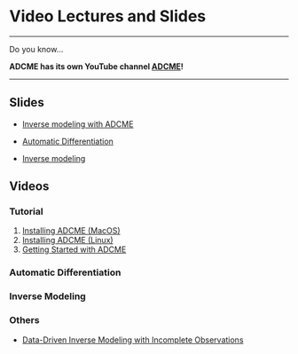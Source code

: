 # Video Lectures and Slides 

---

Do you know...

**ADCME has its own YouTube channel [ADCME](https://www.youtube.com/channel/UCeaZFluNatYpkIYcq2TTklw)!**

---

## Slides

* [Inverse modeling with ADCME](https://kailaix.github.io/ADCME.jl/dev/assets/Slide/ADCME.pdf)

* [Automatic Differentiation](https://kailaix.github.io/ADCME.jl/dev/assets/Slide/AD.pdf)

* [Inverse modeling](https://kailaix.github.io/ADCME.jl/dev/assets/Slide/Inverse.pdf)



## Videos


### Tutorial 

1. [Installing ADCME (MacOS)](https://youtu.be/nz1g-f-1s9Y)
2. [Installing ADCME (Linux)](https://youtu.be/fH0QrqgzUeo)
3. [Getting Started with ADCME](https://youtu.be/ZQyczBYZjQw)

### Automatic Differentiation


### Inverse Modeling

### 

### Others

* [Data-Driven Inverse Modeling with Incomplete Observations](https://www.youtube.com/watch?v=0r9qekmZGqk&t=480s)



